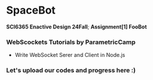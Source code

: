 # SpaceBot

**SCI6365 Enactive Design 24Fall**;
**Assignment[1] FooBot**

### WebScockets Tutorials by ParametricCamp

- Write WebSocket Serer and Client in Node.js

### Let's upload our codes and progress here :)
